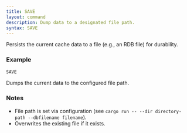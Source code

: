 ```yaml
---
title: SAVE
layout: command
description: Dump data to a designated file path.
syntax: SAVE
---
```

Persists the current cache data to a file (e.g., an RDB file) for durability.

### Example
```sh
SAVE
```
Dumps the current data to the configured file path.

### Notes
- File path is set via configuration (see `cargo run -- --dir directory-path --dbfilename filename`).
- Overwrites the existing file if it exists.
